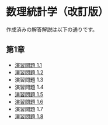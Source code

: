 
# 数理統計学（改訂版）

作成済みの解答解説は以下の通りです。

## 第1章

- [演習問題 1.1](./01-01.md)
- [演習問題 1.2](./01-02.md)
- 演習問題 1.3
- 演習問題 1.4
- [演習問題 1.5](./01-05.md)
- [演習問題 1.6](./01-06.md)
- 演習問題 1.7
- [演習問題 1.8](./01-08.md)
